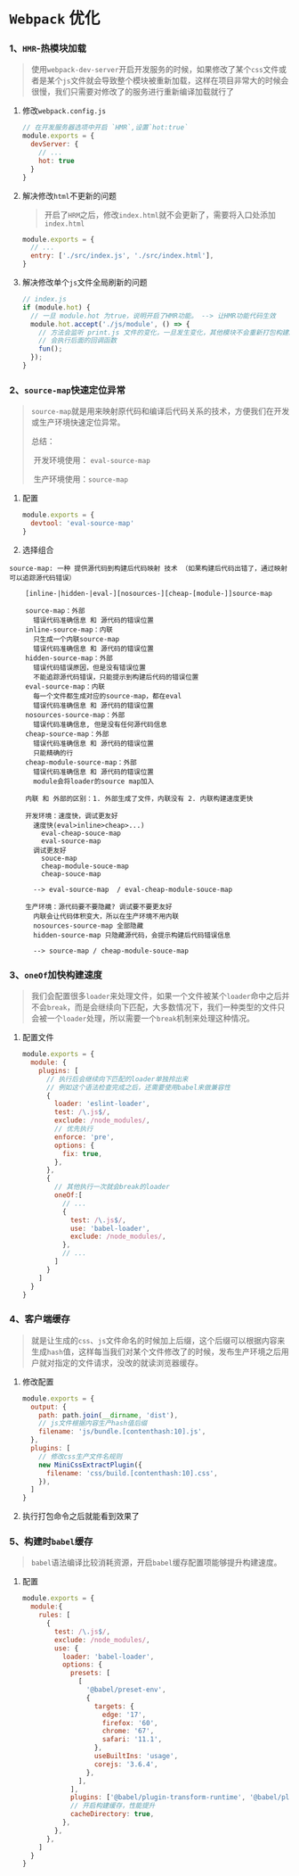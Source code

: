 # `Webpack` 优化

### 1、`HMR`-热模块加载

> 使用`webpack-dev-server`开启开发服务的时候，如果修改了某个`css`文件或者是某个`js`文件就会导致整个模块被重新加载，这样在项目非常大的时候会很慢，我们只需要对修改了的服务进行重新编译加载就行了

1. 修改`webpack.config.js`

   ```javascript
   // 在开发服务器选项中开启 `HMR`,设置`hot:true`
   module.exports = {
     devServer: {
       // ...
       hot: true
     }
   }
   ```

2. 解决修改`html`不更新的问题

   > 开启了`HRM`之后，修改`index.html`就不会更新了，需要将入口处添加`index.html`

   ```javascript
   module.exports = {
     // ...
     entry: ['./src/index.js', './src/index.html'],
   }
   ```

3. 解决修改单个`js`文件全局刷新的问题

   ```javascript
   // index.js
   if (module.hot) {
     // 一旦 module.hot 为true，说明开启了HMR功能。 --> 让HMR功能代码生效
     module.hot.accept('./js/module', () => {
       // 方法会监听 print.js 文件的变化，一旦发生变化，其他模块不会重新打包构建。
       // 会执行后面的回调函数
       fun();
     });
   }
   ```

   

### 2、`source-map`快速定位异常

> `source-map`就是用来映射原代码和编译后代码关系的技术，方便我们在开发或生产环境快速定位异常。
>
> 总结：
>
> ​	开发环境使用： `eval-source-map`
>
> ​	生产环境使用：`source-map`

1. 配置

   ```javascript
   module.exports = {
     devtool: 'eval-source-map'
   }
   ```

   

2. 选择组合

```
source-map: 一种 提供源代码到构建后代码映射 技术 （如果构建后代码出错了，通过映射可以追踪源代码错误）

    [inline-|hidden-|eval-][nosources-][cheap-[module-]]source-map

    source-map：外部
      错误代码准确信息 和 源代码的错误位置
    inline-source-map：内联
      只生成一个内联source-map
      错误代码准确信息 和 源代码的错误位置
    hidden-source-map：外部
      错误代码错误原因，但是没有错误位置
      不能追踪源代码错误，只能提示到构建后代码的错误位置
    eval-source-map：内联
      每一个文件都生成对应的source-map，都在eval
      错误代码准确信息 和 源代码的错误位置
    nosources-source-map：外部
      错误代码准确信息, 但是没有任何源代码信息
    cheap-source-map：外部
      错误代码准确信息 和 源代码的错误位置 
      只能精确的行
    cheap-module-source-map：外部
      错误代码准确信息 和 源代码的错误位置 
      module会将loader的source map加入

    内联 和 外部的区别：1. 外部生成了文件，内联没有 2. 内联构建速度更快

    开发环境：速度快，调试更友好
      速度快(eval>inline>cheap>...)
        eval-cheap-souce-map
        eval-source-map
      调试更友好  
        souce-map
        cheap-module-souce-map
        cheap-souce-map

      --> eval-source-map  / eval-cheap-module-souce-map

    生产环境：源代码要不要隐藏? 调试要不要更友好
      内联会让代码体积变大，所以在生产环境不用内联
      nosources-source-map 全部隐藏
      hidden-source-map 只隐藏源代码，会提示构建后代码错误信息

      --> source-map / cheap-module-souce-map
```



### 3、`oneOf`加快构建速度

> 我们会配置很多`loader`来处理文件，如果一个文件被某个`loader`命中之后并不会`break`，而是会继续向下匹配，大多数情况下，我们一种类型的文件只会被一个`loader`处理，所以需要一个`break`机制来处理这种情况。

1. 配置文件

   ```javascript
   module.exports = {
     module: {
       plugins: [
         // 执行后会继续向下匹配的loader单独拎出来
         // 例如这个语法检查完成之后，还需要使用babel来做兼容性
         {
           loader: 'eslint-loader',
           test: /\.js$/,
           exclude: /node_modules/,
           // 优先执行
           enforce: 'pre',
           options: {
             fix: true,
           },
         },
         {
           // 其他执行一次就会break的loader
           oneOf:[
             // ...
             {
               test: /\.js$/,
               use: 'babel-loader',
               exclude: /node_modules/,
             },
             // ...
           ]
         }
       ]
     }
   }
   ```



### 4、客户端缓存

> 就是让生成的`css`、`js`文件命名的时候加上后缀，这个后缀可以根据内容来生成`hash`值，这样每当我们对某个文件修改了的时候，发布生产环境之后用户就对指定的文件请求，没改的就读浏览器缓存。

1. 修改配置

   ```javascript
   module.exports = {
     output: {
       path: path.join(__dirname, 'dist'),
       // js文件根据内容生产hash值后缀
       filename: 'js/bundle.[contenthash:10].js',
     },
     plugins: [
       // 修改css生产文件名规则
       new MiniCssExtractPlugin({
         filename: 'css/build.[contenthash:10].css',
       }),
     ]
   }
   
   ```

2. 执行打包命令之后就能看到效果了



### 5、构建时`babel`缓存

> `babel`语法编译比较消耗资源，开启`babel`缓存配置项能够提升构建速度。

1. 配置

   ```javascript
   module.exports = {
     module:{
       rules: [
         {
           test: /\.js$/,
           exclude: /node_modules/,
           use: {
             loader: 'babel-loader',
             options: {
               presets: [
                 [
                   '@babel/preset-env',
                   {
                     targets: {
                       edge: '17',
                       firefox: '60',
                       chrome: '67',
                       safari: '11.1',
                     },
                     useBuiltIns: 'usage',
                     corejs: '3.6.4',
                   },
                 ],
               ],
               plugins: ['@babel/plugin-transform-runtime', '@babel/plugin-proposal-class-properties'],
               // 开启构建缓存，性能提升
               cacheDirectory: true,
             },
           },
         },
       ]
     }
   }
   ```

   